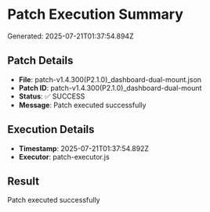 # Patch Execution Summary
Generated: 2025-07-21T01:37:54.894Z

## Patch Details
- **File**: patch-v1.4.300(P2.1.0)_dashboard-dual-mount.json
- **Patch ID**: patch-v1.4.300(P2.1.0)_dashboard-dual-mount
- **Status**: ✅ SUCCESS
- **Message**: Patch executed successfully

## Execution Details
- **Timestamp**: 2025-07-21T01:37:54.892Z
- **Executor**: patch-executor.js

## Result
Patch executed successfully
